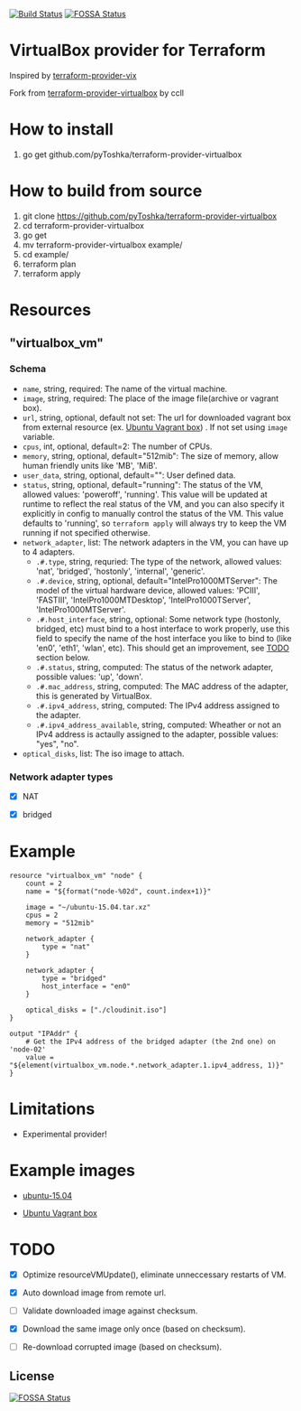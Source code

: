 [![Build Status](https://travis-ci.org/pyToshka/terraform-provider-virtualbox.svg?branch=master)](https://travis-ci.org/pyToshka/terraform-provider-virtualbox)
[![FOSSA Status](https://app.fossa.io/api/projects/git%2Bgithub.com%2FpyToshka%2Fterraform-provider-virtualbox.svg?type=shield)](https://app.fossa.io/projects/git%2Bgithub.com%2FpyToshka%2Fterraform-provider-virtualbox?ref=badge_shield)

# VirtualBox provider for Terraform

Inspired by [terraform-provider-vix](https://github.com/hooklift/terraform-provider-vix)

Fork from [terraform-provider-virtualbox](https://github.com/ccll/terraform-provider-virtualbox) by ccll

# How to install

1. go get github.com/pyToshka/terraform-provider-virtualbox

# How to build from source

1. git clone https://github.com/pyToshka/terraform-provider-virtualbox
2. cd terraform-provider-virtualbox
3. go get
4. mv terraform-provider-virtualbox example/
5. cd example/
6. terraform plan
7. terraform apply

# Resources

## "virtualbox_vm"

### Schema

- `name`, string, required: The name of the virtual machine.
- `image`, string, required: The place  of the image file(archive or vagrant box).
- `url`, string, optional, default not set: The url for downloaded vagrant box from external resource (ex. [Ubuntu Vagrant box](https://atlas.hashicorp.com/ubuntu/boxes/trusty64/versions/14.04/providers/virtualbox.box])) . If not set using `image` variable.
- `cpus`, int, optional, default=2: The number of CPUs.
- `memory`, string, optional, default="512mib": The size of memory, allow human friendly units like 'MB', 'MiB'.
- `user_data`, string, optional, default="": User defined data.
- `status`, string, optional, default="running": The status of the VM, allowed values: 'poweroff', 'running'. This value will be updated at runtime to reflect the real status of the VM, and you can also specify it explicitly in config to manually control the status of the VM. This value defaults to 'running', so `terraform apply` will always try to keep the VM running if not specified otherwise.
- `network_adapter`, list: The network adapters in the VM, you can have up to 4 adapters.
  - `.#.type`, string, requried: The type of the network, allowed values: 'nat', 'bridged', 'hostonly', 'internal', 'generic'.
  - `.#.device`, string, optional, default="IntelPro1000MTServer": The model of the virtual hardware device, allowed values: 'PCIII', 'FASTIII', 'IntelPro1000MTDesktop', 'IntelPro1000TServer', 'IntelPro1000MTServer'.
  - `.#.host_interface`, string, optional: Some network type (hostonly, bridged, etc) must bind to a host interface to work properly, use this field to specify the name of the host interface you like to bind to (like 'en0', 'eth1', 'wlan', etc). This should get an improvement, see [TODO](#todo) section below.
  - `.#.status`, string, computed: The status of the network adapter, possible values: 'up', 'down'.
  - `.#.mac_address`, string, computed: The MAC address of the adapter, this is generated by VirtualBox.
  - `.#.ipv4_address`, string, computed: The IPv4 address assigned to the adapter.
  - `.#.ipv4_address_available`, string, computed: Wheather or not an IPv4 address is actaully assigned to the adapter, possible values: "yes", "no".
- `optical_disks`, list: The iso image to attach.

### Network adapter types
- [x] NAT
- [x] bridged


# Example

```
resource "virtualbox_vm" "node" {
    count = 2
    name = "${format("node-%02d", count.index+1)}"

    image = "~/ubuntu-15.04.tar.xz"
    cpus = 2
    memory = "512mib"

    network_adapter {
        type = "nat"
    }

    network_adapter {
        type = "bridged"
        host_interface = "en0"
    }

    optical_disks = ["./cloudinit.iso"]
}

output "IPAddr" {
    # Get the IPv4 address of the bridged adapter (the 2nd one) on 'node-02'
    value = "${element(virtualbox_vm.node.*.network_adapter.1.ipv4_address, 1)}"
}

```

# Limitations

- Experimental provider!

# Example images

- [ubuntu-15.04](https://github.com/ccll/terraform-provider-virtualbox-images/releases/tag/ubuntu-15.04)

- [Ubuntu Vagrant box](https://atlas.hashicorp.com/ubuntu/boxes/trusty64/versions/14.04/providers/virtualbox.box])


# TODO

- [x] Optimize resourceVMUpdate(), eliminate unneccessary restarts of VM.
- [x] Auto download image from remote url.
- [ ] Validate downloaded image against checksum.
- [x] Download the same image only once (based on checksum).
- [ ] Re-download corrupted image (based on checksum).


## License
[![FOSSA Status](https://app.fossa.io/api/projects/git%2Bgithub.com%2FpyToshka%2Fterraform-provider-virtualbox.svg?type=large)](https://app.fossa.io/projects/git%2Bgithub.com%2FpyToshka%2Fterraform-provider-virtualbox?ref=badge_large)